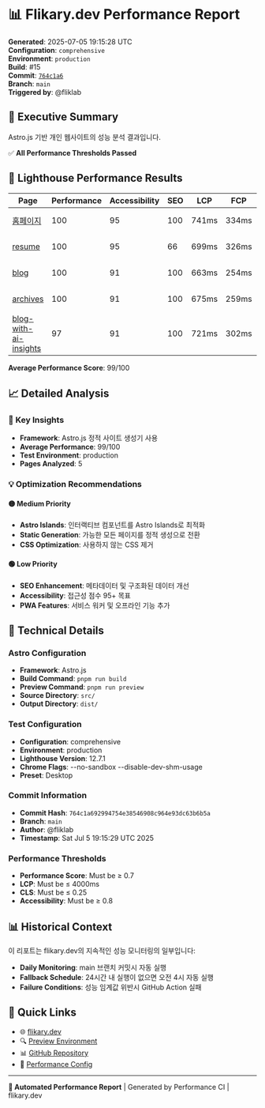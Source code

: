 # 📊 Flikary.dev Performance Report

**Generated**: 2025-07-05 19:15:28 UTC  
**Configuration**: `comprehensive`  
**Environment**: `production`  
**Build**: #15  
**Commit**: [`764c1a6`](https://github.com/fliklab/flikary/commit/764c1a692994754e38546908c964e93dc63b6b5a)  
**Branch**: `main`  
**Triggered by**: @fliklab

## 🎯 Executive Summary

Astro.js 기반 개인 웹사이트의 성능 분석 결과입니다.

✅ **All Performance Thresholds Passed**

## 🧪 Lighthouse Performance Results

| Page | Performance | Accessibility | SEO | LCP | FCP | CLS | Status |
|------|-------------|---------------|-----|-----|-----|-----|--------|
| [홈페이지](https://flikary.dev/) | 100 | 95 | 100 | 741ms | 334ms | 0 | 🟢 Excellent |
| [resume](https://flikary.dev/resume) | 100 | 95 | 66 | 699ms | 326ms | 0.03 | 🟢 Excellent |
| [blog](https://flikary.dev/blog) | 100 | 91 | 100 | 663ms | 254ms | 0 | 🟢 Excellent |
| [archives](https://flikary.dev/archives) | 100 | 91 | 100 | 675ms | 259ms | 0 | 🟢 Excellent |
| [blog-with-ai-insights](https://flikary.dev/blog/blog-with-ai-insights) | 97 | 91 | 100 | 721ms | 302ms | 0.11 | 🟢 Excellent |

**Average Performance Score**: 99/100


## 📈 Detailed Analysis

### 🎯 Key Insights

- **Framework**: Astro.js 정적 사이트 생성기 사용
- **Average Performance**: 99/100
- **Test Environment**: production
- **Pages Analyzed**: 5

### 💡 Optimization Recommendations



#### 🟡 Medium Priority
- **Astro Islands**: 인터랙티브 컴포넌트를 Astro Islands로 최적화
- **Static Generation**: 가능한 모든 페이지를 정적 생성으로 전환
- **CSS Optimization**: 사용하지 않는 CSS 제거

#### 🟢 Low Priority
- **SEO Enhancement**: 메타데이터 및 구조화된 데이터 개선
- **Accessibility**: 접근성 점수 95+ 목표
- **PWA Features**: 서비스 워커 및 오프라인 기능 추가

## 🔧 Technical Details

### Astro Configuration
- **Framework**: Astro.js
- **Build Command**: `pnpm run build`
- **Preview Command**: `pnpm run preview`
- **Source Directory**: `src/`
- **Output Directory**: `dist/`

### Test Configuration
- **Configuration**: comprehensive
- **Environment**: production
- **Lighthouse Version**: 12.7.1
- **Chrome Flags**: --no-sandbox --disable-dev-shm-usage
- **Preset**: Desktop

### Commit Information
- **Commit Hash**: `764c1a692994754e38546908c964e93dc63b6b5a`
- **Branch**: `main`
- **Author**: @fliklab
- **Timestamp**: Sat Jul  5 19:15:29 UTC 2025

### Performance Thresholds
- **Performance Score**: Must be ≥ 0.7
- **LCP**: Must be ≤ 4000ms
- **CLS**: Must be ≤ 0.25
- **Accessibility**: Must be ≥ 0.8

## 📊 Historical Context

이 리포트는 flikary.dev의 지속적인 성능 모니터링의 일부입니다:

- **Daily Monitoring**: main 브랜치 커밋시 자동 실행
- **Fallback Schedule**: 24시간 내 실행이 없으면 오전 4시 자동 실행
- **Failure Conditions**: 성능 임계값 위반시 GitHub Action 실패

## 🔗 Quick Links

- 🌐 [flikary.dev](https://flikary.dev)
- 🔍 [Preview Environment](https://preview.flikary.dev)
- 📊 [GitHub Repository](https://github.com/fliklab/flikary)
- 🔧 [Performance Config](https://github.com/fliklab/flikary/blob/main/performance-config.json)

---

**🤖 Automated Performance Report** | Generated by Performance CI | flikary.dev
